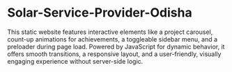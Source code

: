 # Solar-Service-Provider-Odisha
This static website features interactive elements like a project carousel, count-up animations for achievements, a toggleable sidebar menu, and a preloader during page load. Powered by JavaScript for dynamic behavior, it offers smooth transitions, a responsive layout, and a user-friendly, visually engaging experience without server-side logic.
